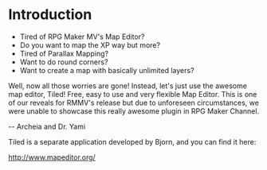 # Introduction

 * Tired of RPG Maker MV's Map Editor?
 * Do you want to map the XP way but more?
 * Tired of Parallax Mapping?
 * Want to do round corners?
 * Want to create a map with basically unlimited layers?

Well, now all those worries are gone! Instead, let's just use the awesome
map editor, Tiled! Free, easy to use and very flexible Map Editor. This is
one of our reveals for RMMV's release but due to unforeseen circumstances,
we were unable to showcase this really awesome plugin in RPG Maker Channel.

-- Archeia and Dr. Yami

Tiled is a separate application developed by Bjorn, and you can find it
here:

http://www.mapeditor.org/

